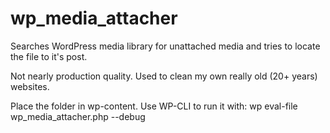 # wp_media_attacher
Searches WordPress media library for unattached media and tries to locate the file to it's post.

Not nearly production quality. Used to clean my own really old (20+ years) websites.

Place the folder in wp-content. Use WP-CLI to run it with: wp eval-file wp_media_attacher.php --debug
